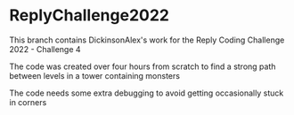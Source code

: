 # ReplyChallenge2022

This branch contains DickinsonAlex's work for the Reply Coding Challenge 2022 - Challenge 4

The code was created over four hours from scratch to find a strong path between levels in a tower containing monsters

The code needs some extra debugging to avoid getting occasionally stuck in corners
